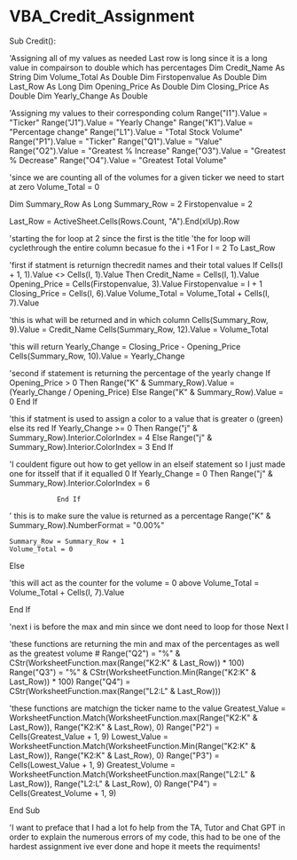 # VBA_Credit_Assignment
Sub Credit():

'Assigning all of my values as needed Last row is long since it is a long value in compairson to double which has percentages
Dim Credit_Name As String
Dim Volume_Total As Double
Dim Firstopenvalue As Double
Dim Last_Row As Long
Dim Opening_Price As Double
Dim Closing_Price As Double
Dim Yearly_Change As Double

'Assigning my values to their corresponding colum
Range("I1").Value = "Ticker"
Range("J1").Value = "Yearly Change"
Range("K1").Value = "Percentage change"
Range("L1").Value = "Total Stock Volume"
Range("P1").Value = "Ticker"
Range("Q1").Value = "Value"
Range("O2").Value = "Greatest % Increase"
Range("O3").Value = "Greatest % Decrease"
Range("O4").Value = "Greatest Total Volume"

'since we are counting all of the volumes for a given ticker we need to start at zero
Volume_Total = 0


Dim Summary_Row As Long
Summary_Row = 2
Firstopenvalue = 2

Last_Row = ActiveSheet.Cells(Rows.Count, "A").End(xlUp).Row

'starting the for loop at 2 since the first is the title
'the for loop will cyclethrough the entire column becasue fo the i +1
For I = 2 To Last_Row

'first if statment is returnign thecredit names and their total values
    If Cells(I + 1, 1).Value <> Cells(I, 1).Value Then
    Credit_Name = Cells(I, 1).Value
    Opening_Price = Cells(Firstopenvalue, 3).Value
    Firstopenvalue = I + 1
    Closing_Price = Cells(I, 6).Value
    Volume_Total = Volume_Total + Cells(I, 7).Value
    
'this is what will be returned and in which column
    Cells(Summary_Row, 9).Value = Credit_Name
    Cells(Summary_Row, 12).Value = Volume_Total
    
'this will return
    Yearly_Change = Closing_Price - Opening_Price
    Cells(Summary_Row, 10).Value = Yearly_Change

'second if statement is returning the percentage of the yearly change
                If Opening_Price > 0 Then
                Range("K" & Summary_Row).Value = (Yearly_Change / Opening_Price)
                Else
                Range("K" & Summary_Row).Value = 0
                End If
              
 'this if statment is used to assign a color to a value that is greater o (green) else its red
                If Yearly_Change >= 0 Then
                Range("j" & Summary_Row).Interior.ColorIndex = 4
                Else
                Range("j" & Summary_Row).Interior.ColorIndex = 3
                End If

'I couldent figure out how to get yellow in an elseif statement so I just made one for itsself that if it equalled 0
                If Yearly_Change = 0 Then
                Range("j" & Summary_Row).Interior.ColorIndex = 6
                
                End If
            
  ' this is to make sure the value is returned as a percentage
                Range("K" & Summary_Row).NumberFormat = "0.00%"

    Summary_Row = Summary_Row + 1
    Volume_Total = 0
                
Else

'this will act as the counter for the volume = 0 above
    Volume_Total = Volume_Total + Cells(I, 7).Value

End If

'next i is before the max and min since we dont need to loop for those
Next I

'these functions are returning the min and max of the percentages as well as the greatest volume #
Range("Q2") = "%" & CStr(WorksheetFunction.max(Range("K2:K" & Last_Row)) * 100)
Range("Q3") = "%" & CStr(WorksheetFunction.Min(Range("K2:K" & Last_Row)) * 100)
Range("Q4") = CStr(WorksheetFunction.max(Range("L2:L" & Last_Row)))

'these functions are matchign the ticker name to the value
Greatest_Value = WorksheetFunction.Match(WorksheetFunction.max(Range("K2:K" & Last_Row)), Range("K2:K" & Last_Row), 0)
Range("P2") = Cells(Greatest_Value + 1, 9)
Lowest_Value = WorksheetFunction.Match(WorksheetFunction.Min(Range("K2:K" & Last_Row)), Range("K2:K" & Last_Row), 0)
Range("P3") = Cells(Lowest_Value + 1, 9)
Greatest_Volume = WorksheetFunction.Match(WorksheetFunction.max(Range("L2:L" & Last_Row)), Range("L2:L" & Last_Row), 0)
Range("P4") = Cells(Greatest_Volume + 1, 9)

End Sub

'I want to preface that I had a lot fo help from the TA, Tutor and Chat GPT in order to explain the numerous errors of my code, this had to be one of the hardest assignment ive ever done and hope it meets the requiments!
